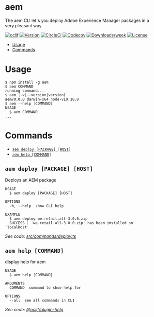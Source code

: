 aem
===

The aem CLI let&#39;s you deploy Adobe Experience Manager packages in a very pleasant way.

[![oclif](https://img.shields.io/badge/cli-oclif-brightgreen.svg)](https://oclif.io)
[![Version](https://img.shields.io/npm/v/aem.svg)](https://npmjs.org/package/aem)
[![CircleCI](https://circleci.com/gh/sfawaz/aem/tree/master.svg?style=shield)](https://circleci.com/gh/sfawaz/aem/tree/master)
[![Codecov](https://codecov.io/gh/sfawaz/aem/branch/master/graph/badge.svg)](https://codecov.io/gh/sfawaz/aem)
[![Downloads/week](https://img.shields.io/npm/dw/aem.svg)](https://npmjs.org/package/aem)
[![License](https://img.shields.io/npm/l/aem.svg)](https://github.com/sfawaz/aem/blob/master/package.json)

<!-- toc -->
* [Usage](#usage)
* [Commands](#commands)
<!-- tocstop -->
# Usage
<!-- usage -->
```sh-session
$ npm install -g aem
$ aem COMMAND
running command...
$ aem (-v|--version|version)
aem/0.0.0 darwin-x64 node-v10.10.0
$ aem --help [COMMAND]
USAGE
  $ aem COMMAND
...
```
<!-- usagestop -->
# Commands
<!-- commands -->
* [`aem deploy [PACKAGE] [HOST]`](#aem-deploy-package-host)
* [`aem help [COMMAND]`](#aem-help-command)

## `aem deploy [PACKAGE] [HOST]`

Deploys an AEM package

```
USAGE
  $ aem deploy [PACKAGE] [HOST]

OPTIONS
  -h, --help  show CLI help

EXAMPLE
  $ aem deploy we.retail.all-3.0.0.zip
  SUCCESS | 'we.retail.all-3.0.0.zip' has been installed on 'localhost'
```

_See code: [src/commands/deploy.ts](https://github.com/sfawaz/aem/blob/v0.0.0/src/commands/deploy.ts)_

## `aem help [COMMAND]`

display help for aem

```
USAGE
  $ aem help [COMMAND]

ARGUMENTS
  COMMAND  command to show help for

OPTIONS
  --all  see all commands in CLI
```

_See code: [@oclif/plugin-help](https://github.com/oclif/plugin-help/blob/v2.1.2/src/commands/help.ts)_
<!-- commandsstop -->

